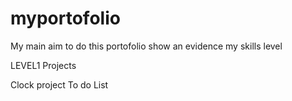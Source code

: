 # myportofolio
My main aim to do this portofolio show an evidence my skills level

LEVEL1 Projects

Clock project
To do List
